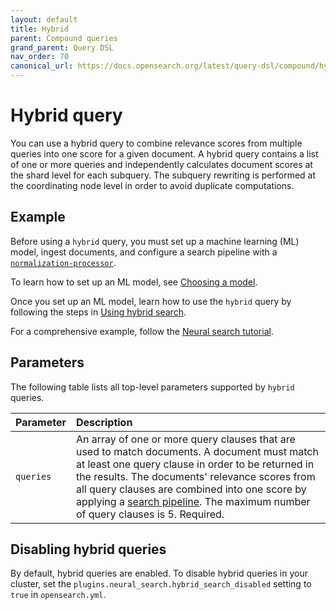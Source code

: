 ```yaml
---
layout: default
title: Hybrid
parent: Compound queries
grand_parent: Query DSL
nav_order: 70
canonical_url: https://docs.opensearch.org/latest/query-dsl/compound/hybrid/
---
```


# Hybrid query

You can use a hybrid query to combine relevance scores from multiple queries into one score for a given document. A hybrid query contains a list of one or more queries and independently calculates document scores at the shard level for each subquery. The subquery rewriting is performed at the coordinating node level in order to avoid duplicate computations.

## Example

Before using a `hybrid` query, you must set up a machine learning (ML) model, ingest documents, and configure a search pipeline with a [`normalization-processor`]({{site.url}}{{site.baseurl}}/search-plugins/search-pipelines/normalization-processor/).

To learn how to set up an ML model, see [Choosing a model]({{site.url}}{{site.baseurl}}/ml-commons-plugin/integrating-ml-models/#choosing-a-model).

Once you set up an ML model, learn how to use the `hybrid` query by following the steps in [Using hybrid search]({{site.url}}{{site.baseurl}}/search-plugins/hybrid-search/#using-hybrid-search).

For a comprehensive example, follow the [Neural search tutorial]({{site.url}}{{site.baseurl}}/ml-commons-plugin/semantic-search#tutorial).

## Parameters

The following table lists all top-level parameters supported by `hybrid` queries.

Parameter | Description
:--- | :---
`queries` | An array of one or more query clauses that are used to match documents. A document must match at least one query clause in order to be returned in the results. The documents' relevance scores from all query clauses are combined into one score by applying a [search pipeline]({{site.url}}{{site.baseurl}}/search-plugins/search-pipelines/index/). The maximum number of query clauses is 5. Required.

## Disabling hybrid queries

By default, hybrid queries are enabled. To disable hybrid queries in your cluster, set the `plugins.neural_search.hybrid_search_disabled` setting to `true` in `opensearch.yml`. 